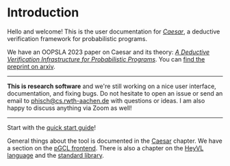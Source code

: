 # Introduction

Hello and welcome!
This is the user documentation for [_Caesar_](https://github.com/Philipp15b/caesar), a deductive verification framework for probabilistic programs.

We have an OOPSLA 2023 paper on Caesar and its theory: [_A Deductive Verification Infrastructure for Probabilistic Programs_](https://doi.org/10.1145/3622870).
You can [find the preprint on arxiv](https://arxiv.org/abs/2309.07781).

---

**This is research software** and we're still working on a nice user interface, documentation, and fixing bugs.
Do not hesitate to open an issue or send an email to [phisch@cs.rwth-aachen.de](mailto:phisch@cs.rwth-aachen.de) with questions or ideas.
I am also happy to discuss anything via Zoom as well!

---

Start with the  [quick start guide](./quickstart.md)!

General things about the tool is documented in the [Caesar](caesar.md) chapter.
We have a section on the [pGCL frontend](frontends/pgcl.md).
There is also a chapter on the [HeyVL language](heyvl/) and the [standard library](stdlib/).
